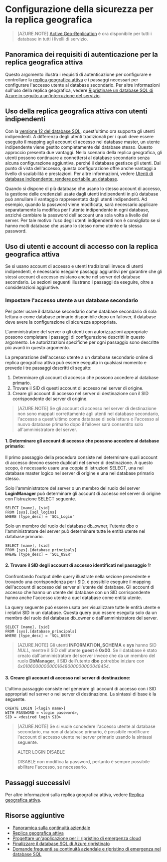 <properties
	pageTitle="Configurazione della sicurezza per la replica geografica attiva"
	description="Questo argomento descrive le considerazioni relative alla sicurezza per la gestione di scenari di replica geografica attiva per il database SQL."
	services="sql-database"
	documentationCenter="na"
	authors="carlrabeler"
	manager="jhubbard"
	editor="monicar" />


<tags
	ms.service="sql-database"
	ms.devlang="na"
	ms.topic="article"
	ms.tgt_pltfrm="na"
	ms.workload="data-management"
	ms.date="04/27/2016"
	ms.author="carlrab" />

# Configurazione della sicurezza per la replica geografica

>[AZURE.NOTE] [Active Geo-Replication](sql-database-geo-replication-overview.md) è ora disponibile per tutti i database in tutti i livelli di servizio.

## Panoramica dei requisiti di autenticazione per la replica geografica attiva
Questo argomento illustra i requisiti di autenticazione per configurare e controllare la [replica geografica attiva](sql-database-geo-replication-overview.md) e i passaggi necessari per configurare l'accesso utente al database secondario. Per altre informazioni sull'uso della replica geografica, vedere [Ripristinare un database SQL di Azure in seguito a un'interruzione del servizio](sql-database-disaster-recovery.md).

## Uso della replica geografica attiva con utenti indipendenti
Con la [versione 12 del database SQL](sql-database-v12-whats-new.md), quest'ultimo ora supporta gli utenti indipendenti. A differenza degli utenti tradizionali per i quali deve essere eseguito il mapping agli account di accesso nel database master, un utente indipendente viene gestito completamente dal database stesso. Questo approccio presenta due vantaggi. Nello scenario della replica geografica, gli utenti possono continuare a connettersi al database secondario senza alcuna configurazione aggiuntiva, perché il database gestisce gli utenti. Dal punto di vista dell'accesso, questa configurazione offre anche vantaggi a livello di scalabilità e prestazioni. Per altre informazioni, vedere [Utenti di database indipendente: rendere portabile un database](https://msdn.microsoft.com/library/ff929188.aspx).

Quando si dispone di più database che usano lo stesso account di accesso, la gestione delle credenziali usate dagli utenti indipendenti in più database può annullare il vantaggio rappresentato dagli utenti indipendenti. Ad esempio, quando la password viene modificata, sarà necessario applicare separatamente la modifica per l'utente indipendente in ogni database, anziché cambiare la password dell'account una sola volta a livello del server. Per tale motivo l'uso degli utenti indipendenti non è consigliato se si hanno molti database che usano lo stesso nome utente e la stessa password.

## Uso di utenti e account di accesso con la replica geografica attiva
Se si usano account di accesso e utenti tradizionali invece di utenti indipendenti, è necessario eseguire passaggi aggiuntivi per garantire che gli stessi account di accesso esistano anche nel server del database secondario. Le sezioni seguenti illustrano i passaggi da eseguire, oltre a considerazioni aggiuntive.

### Impostare l'accesso utente a un database secondario
Per poter usare il database secondario come database secondario di sola lettura o come database primario disponibile dopo un failover, il database deve avere la configurazione di sicurezza appropriata.

L'amministratore del server o gli utenti con autorizzazioni appropriate possono completare i passaggi di configurazione descritti in questo argomento. Le autorizzazioni specifiche per ogni passaggio sono descritte più avanti in questo argomento.

La preparazione dell'accesso utente a un database secondario online di replica geografica attiva può essere eseguita in qualsiasi momento e prevede i tre passaggi descritti di seguito:

1. Determinare gli account di accesso che possono accedere al database primario.
2. Trovare il SID di questi account di accesso nel server di origine.
3. Creare gli account di accesso nel server di destinazione con il SID corrispondente del server di origine.

>[AZURE.NOTE] Se gli account di accesso nel server di destinazione non sono mappati correttamente agli utenti nel database secondario, l'accesso a quest'ultimo come database di sola lettura o l'accesso al nuovo database primario dopo il failover sarà consentito solo all'amministratore del server.

#### 1\. Determinare gli account di accesso che possono accedere al database primario:
Il primo passaggio della procedura consiste nel determinare quali account di accesso devono essere duplicati nel server di destinazione. A questo scopo, è necessario usare una coppia di istruzioni SELECT, una nel database master logico nel server di origine e una nel database primario stesso.

Solo l'amministratore del server o un membro del ruolo del server **LoginManager** può determinare gli account di accesso nel server di origine con l'istruzione SELECT seguente.

	SELECT [name], [sid] 
	FROM [sys].[sql_logins] 
	WHERE [type_desc] = 'SQL_Login'

Solo un membro del ruolo del database db\_owner, l'utente dbo o l'amministratore del server può determinare tutte le entità utente nel database primario.

	SELECT [name], [sid]
	FROM [sys].[database_principals]
	WHERE [type_desc] = 'SQL_USER'

#### 2\. Trovare il SID degli account di accesso identificati nel passaggio 1:
Confrontando l'output delle query illustrate nella sezione precedente e trovando una corrispondenza per i SID, è possibile eseguire il mapping dell'account di accesso del server all'utente del database. Gli account di accesso che hanno un utente del database con un SID corrispondente hanno anche l'accesso utente a quel database come entità utente.

La query seguente può essere usata per visualizzare tutte le entità utente e i relativi SID in un database. Questa query può essere eseguita solo da un membro del ruolo del database db\_owner o dall'amministratore del server.

	SELECT [name], [sid]
	FROM [sys].[database_principals]
	WHERE [type_desc] = 'SQL_USER'

>[AZURE.NOTE] Gli utenti **INFORMATION\_SCHEMA** e **sys** hanno SID *NULL*, mentre il SID dell'utente **guest** è **0x00**. Se il database è stato creato dall'amministratore del server invece che da un membro del ruolo **DbManager**, il SID dell'utente **dbo** potrebbe iniziare con *0x01060000000001648000000000048454*.

#### 3\. Creare gli account di accesso nel server di destinazione:
L'ultimo passaggio consiste nel generare gli account di accesso con i SID appropriati nel server o nei server di destinazione. La sintassi di base è la seguente.

	CREATE LOGIN [<login name>]
	WITH PASSWORD = <login password>,
	SID = <desired login SID>

>[AZURE.NOTE] Se si vuole concedere l'accesso utente al database secondario, ma non al database primario, è possibile modificare l'account di accesso utente nel server primario usando la sintassi seguente.
>
>ALTER LOGIN <login name> DISABLE
>
>DISABLE non modifica la password, pertanto è sempre possibile abilitare l'accesso, se necessario.

## Passaggi successivi
Per altre informazioni sulla replica geografica attiva, vedere [Replica geografica attiva](sql-database-geo-replication-overview.md).


## Risorse aggiuntive

- [Panoramica sulla continuità aziendale](sql-database-business-continuity.md)
- [Replica geografica attiva](sql-database-geo-replication-overview.md)
- [Progettare un'applicazione per il ripristino di emergenza cloud](sql-database-designing-cloud-solutions-for-disaster-recovery.md)
- [Finalizzare il database SQL di Azure ripristinato](sql-database-recovered-finalize.md)
- [Domande frequenti su continuità aziendale e ripristino di emergenza nel database SQL](sql-database-bcdr-faq.md)

<!---HONumber=AcomDC_0504_2016-->